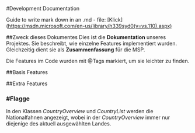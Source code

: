 #Development Documentation

Guide to write mark down in an .md - file: [Klick]
(https://msdn.microsoft.com/en-us/library/h339syd0(v=vs.110).aspx)

##Zweck dieses Dokumentes
Dies ist die **Dokumentation** unseres Projektes. Sie beschreibt, wie einzelne Features implementiert wurden. 
Gleichzeitig dient sie als **Zusammenfassung** für die MSP.

Die Features im Code wurden mit @Tags markiert, um sie leichter zu finden.

##Basis Features


##Extra Features

### #Flagge
In den Klassen _CountryOverview_ und _CountryList_ werden die Nationalfahnen angezeigt, wobei in der _CountryOverview_ 
immer nur diejenige des aktuell ausgewählten Landes.